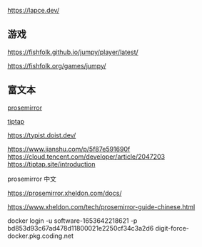 https://lapce.dev/

## 游戏
https://fishfolk.github.io/jumpy/player/latest/

https://fishfolk.org/games/jumpy/
## 富文本

[prosemirror](https://prosemirror.net/)

[tiptap](https://github.com/ueberdosis/tiptap)

https://typist.doist.dev/


https://www.jianshu.com/p/5f87e591690f
https://cloud.tencent.com/developer/article/2047203
https://tiptap.site/introduction

prosemirror 中文

https://prosemirror.xheldon.com/docs/

https://www.xheldon.com/tech/prosemirror-guide-chinese.html


docker login -u software-1653642218621 -p bd853d93c67ad478d11800021e2250cf34c3a2d6 digit-force-docker.pkg.coding.net



